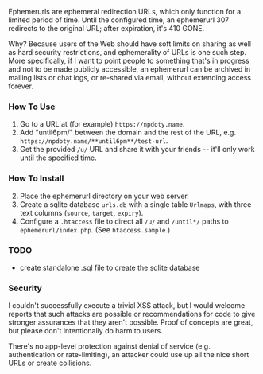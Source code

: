 Ephemerurls are ephemeral redirection URLs, which only function for a limited period of time. Until the configured time, an ephemerurl 307 redirects to the original URL; after expiration, it's 410 GONE.

Why? Because users of the Web should have soft limits on sharing as well as hard security restrictions, and ephemerality of URLs is one such step. More specifically, if I want to point people to something that's in progress and not to be made publicly accessible, an ephemerurl can be archived in mailing lists or chat logs, or re-shared via email, without extending access forever.

### How To Use

1. Go to a URL at (for example) `https://npdoty.name`.
2. Add "until6pm/" between the domain and the rest of the URL, e.g. `https://npdoty.name/**until6pm**/test-url`.
3. Get the provided `/u/` URL and share it with your friends -- it'll only work until the specified time.

### How To Install

2. Place the ephemerurl directory on your web server.
1. Create a sqlite database `urls.db` with a single table `Urlmaps`, with three text columns (`source`, `target`, `expiry`).
3. Configure a `.htaccess` file to direct all `/u/` and `/until*/` paths to `ephemerurl/index.php`. (See `htaccess.sample`.)

### TODO

* create standalone .sql file to create the sqlite database

### Security

I couldn't successfully execute a trivial XSS attack, but I would welcome reports that such attacks are possible or recommendations for code to give stronger assurances that they aren't possible. Proof of concepts are great, but please don't intentionally do harm to users.

There's no app-level protection against denial of service (e.g. authentication or rate-limiting), an attacker could use up all the nice short URLs or create collisions.